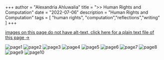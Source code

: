 +++
author = "Alexandria Ahluwalia"
title = ">> Human Rights and Computation"
date = "2022-07-06"
description = "Human Rights and Computation"
tags = [
    "human rights",
    "computation","reflections","writing"
]
+++

<a href="https://lexahl.github.io/maie/txt/hrcomp.txt" target="_blank">images on this page do not have alt-text, click here for a plain text file of this page →</a>


![page1](https://lexahl.github.io/maie/img/hr1.png "page1")
![page2](https://lexahl.github.io/maie/img/hr2.png "page2")
![page3](https://lexahl.github.io/maie/img/hr3.png "page3")
![page4](https://lexahl.github.io/maie/img/hr4.png "page4")
![page5](https://lexahl.github.io/maie/img/hr5.png "page5")
![page6](https://lexahl.github.io/maie/img/hr6.png "page6")
![page7](https://lexahl.github.io/maie/img/hr7.png "page7")
![page8](https://lexahl.github.io/maie/img/hr8.png "page8")
![page9](https://lexahl.github.io/maie/img/hr9.png "page9")
![page10](https://lexahl.github.io/maie/img/hr10.png "page10")

